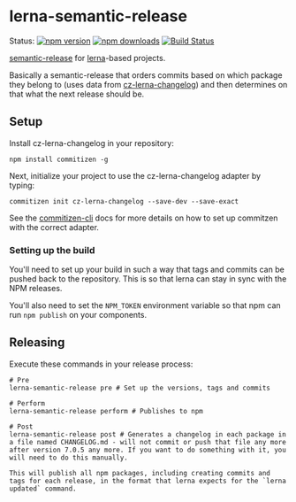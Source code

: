 # lerna-semantic-release

Status:
[![npm version](https://img.shields.io/npm/v/lerna-semantic-release.svg?style=flat-square)](https://www.npmjs.org/package/lerna-semantic-release)
[![npm downloads](https://img.shields.io/npm/dm/lerna-semantic-release.svg?style=flat-square)](http://npm-stat.com/charts.html?package=lerna-semantic-release)
[![Build Status](https://img.shields.io/travis/atlassian/lerna-semantic-release.svg?style=flat-square)](https://travis-ci.org/atlassian/lerna-semantic-release)


[semantic-release](https://www.npmjs.com/package/semantic-release) for [lerna](http://lernajs.io)-based projects.

Basically a semantic-release that orders commits based on which package they belong to (uses data from [cz-lerna-changelog](https://github.com/atlassian/cz-lerna-changelog)) and then determines on that what the next release should be.

## Setup

Install cz-lerna-changelog in your repository:

```
npm install commitizen -g
```

Next, initialize your project to use the cz-lerna-changelog adapter by typing:

```
commitizen init cz-lerna-changelog --save-dev --save-exact
```

See the [commitizen-cli](https://github.com/commitizen/cz-cli) docs for more details on how to set up commitzen with the correct adapter.

### Setting up the build

You'll need to set up your build in such a way that tags and commits can be pushed back to the repository. This is so that lerna can stay in sync with the NPM releases.

You'll also need to set the `NPM_TOKEN` environment variable so that npm can run `npm publish` on your components.

## Releasing

Execute these commands in your release process:

```
# Pre
lerna-semantic-release pre # Set up the versions, tags and commits

# Perform
lerna-semantic-release perform # Publishes to npm

# Post
lerna-semantic-release post # Generates a changelog in each package in a file named CHANGELOG.md - will not commit or push that file any more after version 7.0.5 any more. If you want to do something with it, you will need to do this manually.

This will publish all npm packages, including creating commits and tags for each release, in the format that lerna expects for the `lerna updated` command.

